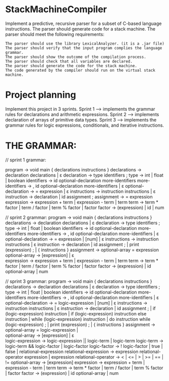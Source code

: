 # StackMachineCompiler

Implement a predictive, recursive parser for a subset of C-based language instructions. The parser should generate code for a stack machine. The parser should meet the following requirements:

    The parser should use the library LexicalAnalyzer. (it is a .jar file)
    The parser should verify that the input program complies the language grammar.
    The parser should show the outcome of the compilation process.
    The parser should check that all variables are declared.
    The parser should generate the code for the stack machine.
    The code generated by the compiler should run on the virtual stack machine.

# Project planning

Implement this project in 3 sprints. 
Sprint 1 --> implements the grammar rules for declarations and arithmetic expressions. 
Sprint 2 --> implements declaration of arrays of primitive data types. 
Sprint 3 --> implements the grammar rules for logic expressions, conditionals, and iterative instructions.

# THE GRAMMAR: 
// sprint 1 grammar:

program                ->  void main { declarations instructions }
declarations           ->  declaration declarations | ε
declaration            ->  type identifiers ;
type                   ->  int | float | boolean
identifiers            ->  id optional-declaration more-identifiers
more-identifiers       ->  , id optional-declaration more-identifiers | ε
optional-declaration   ->  = expression | ε
instructions           ->  instruction instructions | ε
instruction            ->  declaration       |
                           id assignment ; 
assignment             ->  = expression                           
expression             ->  expression + term |
                           expression - term |
                           term
term                   ->  term * factor |
                           term / factor |
                           term % factor |
                           factor
factor                 ->  (expression)  |
                           id            |
                           num
                           
                           
                           
                           
                           
                           
// sprint 2 grammar: 
program                ->  void main { declarations instructions }
declarations           ->  declaration declarations | ε
declaration            ->  type identifiers ;
type                   ->  int | float | boolean
identifiers            ->  id optional-declaration more-identifiers
more-identifiers       ->  , id optional-declaration more-identifiers | ε
optional-declaration   ->  = expression | [num] | ε
instructions           ->  instruction instructions | ε
instruction            ->  declaration          |
                           id assignment ;      |
                           print (expression) ; |
                           { instructions }
assignment             ->  optional-array = expression                   
optional-array         ->  [expression] | ε                   
expression             ->  expression + term |
                           expression - term |
                           term
term                   ->  term * factor |
                           term / factor |
                           term % factor |
                           factor
factor                 ->  (expression)      |
                           id optional-array |
                           num
                           
                           
                           
                           
// sprint 3 grammar: 
program                ->  void main { declarations instructions }
declarations           ->  declaration declarations | ε
declaration            ->  type identifiers ;
type                   ->  int | float | boolean
identifiers            ->  id optional-declaration more-identifiers
more-identifiers       ->  , id optional-declaration more-identifiers | ε
optional-declaration   ->  = logic-expression | [num] | ε
instructions           ->  instruction instructions | ε
instruction            ->  declaration                                        |
                           id assignment ;                                    |
                           if (logic-expression) instruction                  |
                           if (logic-expression) instruction else instruction |
                           while (logic-expression) instruction               |
                           do instruction while (logic-expression) ;          |
                           print (expression) ;                               |
                           { instructions }
assignment             ->  optional-array = logic-expression |                   
optional-array         ->  [expression]    | ε                       
logic-expression       ->  logic-expression || logic-term |
                           logic-term
logic-term             ->  logic-term && logic-factor |
                           logic-factor
logic-factor           ->  ! logic-factor | true | false |
                           relational-expression
relational-expression  ->  expression relational-operator expression |
                           expression
relational-operator    ->  < | <= | > | >= | == | !=
optional-array         ->  [expression]
expression             ->  expression + term |
                           expression - term |
                           term
term                   ->  term * factor |
                           term / factor |
                           term % factor |
                           factor
factor                 ->  (expression)      |
                           id optional-array |
                           num

                           
                           
                           
                           
                           
                           
                           
                           
                           
                           
                           
                           
